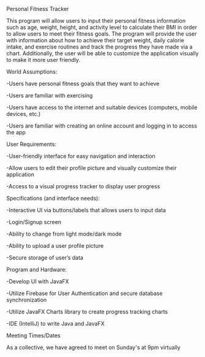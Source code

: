 Personal Fitness Tracker


This program will allow users to input their personal fitness information such as age, weight, height, and activity level to calculate their BMI in order to allow users to meet their fitness goals. The program will provide the user with information about how to achieve their target weight, daily calorie intake, and exercise routines and track the progress they have made via a chart. Additionally, the user will be able to customize the application visually to make it more user friendly.


World Assumptions: 


-Users have personal fitness goals that they want to achieve


-Users are familiar with exercising


-Users have access to the internet and suitable devices (computers, mobile devices, etc.)


-Users are familiar with creating an online account and logging in to access the app


User Requirements: 


-User-friendly interface for easy navigation and interaction


-Allow users to edit their profile picture and visually customize their application


-Access to a visual progress tracker to display user progress


Specifications (and interface needs): 


-Interactive UI via buttons/labels that allows users to input data


-Login/Signup screen


-Ability to change from light mode/dark mode 


-Ability to upload a user profile picture


-Secure storage of user’s data


Program and Hardware: 


-Develop UI with JavaFX


-Utilize Firebase for User Authentication and secure database synchronization


-Utilize JavaFX Charts library to create progress tracking charts


-IDE (IntelliJ) to write Java and JavaFX


Meeting Times/Dates


As a collective, we have agreed to meet on Sunday's at 9pm virtually
